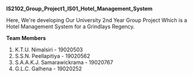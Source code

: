 **IS2102_Group_Project1_IS01_Hotel_Management_System**

Here, We're developing Our University 2nd Year Group Project Which is a Hotel Management System for a Grindlays Regency.


**Team Members**

1. K.T.U. Nimalsiri - 19020503
2. S.S.N. Peellapitiya - 19020562
3. S.A.A.K.J. Samarawickrama - 19020767
4. G.L.C. Galhena - 19020252

